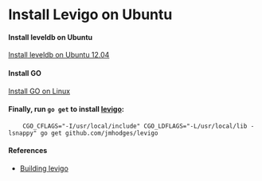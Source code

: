# Install Levigo on Ubuntu

#### Install leveldb on Ubuntu

[Install leveldb on Ubuntu 12.04](./install-leveldb-on-ubuntu-12.04.md)

#### Install GO
[Install GO on Linux](https://github.com/northbright/Notes/blob/master/Golang/Install/Install_GO_on_Linux.md)

#### Finally, run `go get` to install [levigo](https://github.com/jmhodges/levigo):  

        CGO_CFLAGS="-I/usr/local/include" CGO_LDFLAGS="-L/usr/local/lib -lsnappy" go get github.com/jmhodges/levigo

#### References
* [Building levigo](https://github.com/jmhodges/levigo#building)

        
